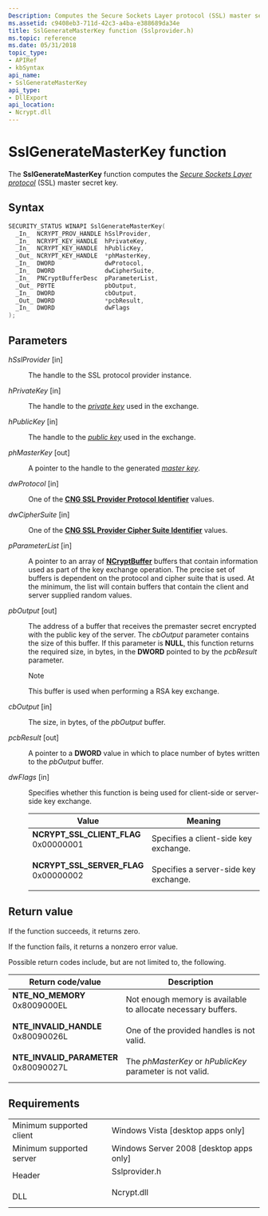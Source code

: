 ```yaml
---
Description: Computes the Secure Sockets Layer protocol (SSL) master secret key.
ms.assetid: c9408eb3-711d-42c3-a4ba-e388689da34e
title: SslGenerateMasterKey function (Sslprovider.h)
ms.topic: reference
ms.date: 05/31/2018
topic_type:
- APIRef
- kbSyntax
api_name:
- SslGenerateMasterKey
api_type:
- DllExport
api_location:
- Ncrypt.dll
---
```


# SslGenerateMasterKey function

The **SslGenerateMasterKey** function computes the [*Secure Sockets Layer protocol*](https://docs.microsoft.com/windows/desktop/SecGloss/s-gly) (SSL) master secret key.

## Syntax


```C++
SECURITY_STATUS WINAPI SslGenerateMasterKey(
  _In_  NCRYPT_PROV_HANDLE hSslProvider,
  _In_  NCRYPT_KEY_HANDLE  hPrivateKey,
  _In_  NCRYPT_KEY_HANDLE  hPublicKey,
  _Out_ NCRYPT_KEY_HANDLE  *phMasterKey,
  _In_  DWORD              dwProtocol,
  _In_  DWORD              dwCipherSuite,
  _In_  PNCryptBufferDesc  pParameterList,
  _Out_ PBYTE              pbOutput,
  _In_  DWORD              cbOutput,
  _Out_ DWORD              *pcbResult,
  _In_  DWORD              dwFlags
);
```



## Parameters

<dl> <dt>

*hSslProvider* \[in\]
</dt> <dd>

The handle to the SSL protocol provider instance.

</dd> <dt>

*hPrivateKey* \[in\]
</dt> <dd>

The handle to the [*private key*](https://docs.microsoft.com/windows/desktop/SecGloss/p-gly) used in the exchange.

</dd> <dt>

*hPublicKey* \[in\]
</dt> <dd>

The handle to the [*public key*](https://docs.microsoft.com/windows/desktop/SecGloss/p-gly) used in the exchange.

</dd> <dt>

*phMasterKey* \[out\]
</dt> <dd>

A pointer to the handle to the generated [*master key*](https://docs.microsoft.com/windows/desktop/SecGloss/m-gly).

</dd> <dt>

*dwProtocol* \[in\]
</dt> <dd>

One of the [**CNG SSL Provider Protocol Identifier**](https://msdn.microsoft.com/library/Hh971257(v=VS.85).aspx) values.

</dd> <dt>

*dwCipherSuite* \[in\]
</dt> <dd>

One of the [**CNG SSL Provider Cipher Suite Identifier**](https://msdn.microsoft.com/library/Hh971253(v=VS.85).aspx) values.

</dd> <dt>

*pParameterList* \[in\]
</dt> <dd>

A pointer to an array of [**NCryptBuffer**](https://msdn.microsoft.com/library/Aa376245(v=VS.85).aspx) buffers that contain information used as part of the key exchange operation. The precise set of buffers is dependent on the protocol and cipher suite that is used. At the minimum, the list will contain buffers that contain the client and server supplied random values.

</dd> <dt>

*pbOutput* \[out\]
</dt> <dd>

The address of a buffer that receives the premaster secret encrypted with the public key of the server. The *cbOutput* parameter contains the size of this buffer. If this parameter is **NULL**, this function returns the required size, in bytes, in the **DWORD** pointed to by the *pcbResult* parameter.

> [!Note]  
> This buffer is used when performing a RSA key exchange.

 

</dd> <dt>

*cbOutput* \[in\]
</dt> <dd>

The size, in bytes, of the *pbOutput* buffer.

</dd> <dt>

*pcbResult* \[out\]
</dt> <dd>

A pointer to a **DWORD** value in which to place number of bytes written to the *pbOutput* buffer.

</dd> <dt>

*dwFlags* \[in\]
</dt> <dd>

Specifies whether this function is being used for client-side or server-side key exchange.



| Value                                                                                                                                                                                                                                                      | Meaning                                          |
|------------------------------------------------------------------------------------------------------------------------------------------------------------------------------------------------------------------------------------------------------------|--------------------------------------------------|
| <span id="NCRYPT_SSL_CLIENT_FLAG"></span><span id="ncrypt_ssl_client_flag"></span><dl> <dt>**NCRYPT\_SSL\_CLIENT\_FLAG**</dt> <dt>0x00000001</dt> </dl> | Specifies a client-side key exchange.<br/> |
| <span id="NCRYPT_SSL_SERVER_FLAG"></span><span id="ncrypt_ssl_server_flag"></span><dl> <dt>**NCRYPT\_SSL\_SERVER\_FLAG**</dt> <dt>0x00000002</dt> </dl> | Specifies a server-side key exchange.<br/> |



 

</dd> </dl>

## Return value

If the function succeeds, it returns zero.

If the function fails, it returns a nonzero error value.

Possible return codes include, but are not limited to, the following.



| Return code/value                                                                                                                                                       | Description                                                              |
|-------------------------------------------------------------------------------------------------------------------------------------------------------------------------|--------------------------------------------------------------------------|
| <dl> <dt>**NTE\_NO\_MEMORY**</dt> <dt>0x8009000EL</dt> </dl>         | Not enough memory is available to allocate necessary buffers.<br/> |
| <dl> <dt>**NTE\_INVALID\_HANDLE**</dt> <dt>0x80090026L</dt> </dl>    | One of the provided handles is not valid.<br/>                     |
| <dl> <dt>**NTE\_INVALID\_PARAMETER**</dt> <dt>0x80090027L</dt> </dl> | The *phMasterKey* or *hPublicKey* parameter is not valid.<br/>     |



 

## Requirements



|                                     |                                                                                          |
|-------------------------------------|------------------------------------------------------------------------------------------|
| Minimum supported client<br/> | Windows Vista \[desktop apps only\]<br/>                                           |
| Minimum supported server<br/> | Windows Server 2008 \[desktop apps only\]<br/>                                     |
| Header<br/>                   | <dl> <dt>Sslprovider.h</dt> </dl> |
| DLL<br/>                      | <dl> <dt>Ncrypt.dll</dt> </dl>    |



 

 





